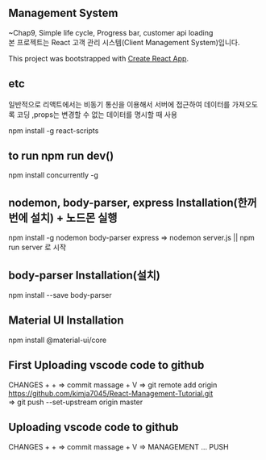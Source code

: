 ## Management System
~Chap9, Simple life cycle, Progress bar, customer api loading <br/>
본 프로젝트는 React 고객 관리 시스템(Client Management System)입니다.<br>

This project was bootstrapped with [Create React App](https://github.com/facebook/create-react-app).

## etc
일반적으로 리액트에서는 비동기 통신을 이용해서 서버에 접근하여 데이터를 가져오도록 코딩
,props는 변경할 수 없는 데이터를 명시할 때 사용

npm install -g react-scripts

## to run npm run dev()
npm install concurrently -g

## nodemon, body-parser, express Installation(한꺼번에 설치) + 노드몬 실행
npm install -g nodemon body-parser express => nodemon server.js || npm run server 로 시작

## body-parser Installation(설치)
npm install --save body-parser

## Material UI Installation
npm install @material-ui/core

## First Uploading vscode code to github 
CHANGES + + 
=> commit massage + V 
=> git remote add origin https://github.com/kimja7045/React-Management-Tutorial.git <br/>
=> git push --set-upstream origin master

## Uploading vscode code to github 
CHANGES + + 
=> commit massage + V 
=> MANAGEMENT … PUSH